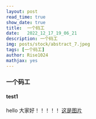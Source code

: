```yaml
---
layout: post
read_time: true
show_date: true
title:  一个码工
date:   2022_12_17_19_06_21
description: 一个码工
img: posts/stock/abstract_7.jpeg
tags: [一个码工]
author: Rise1024
mathjax: yes
---
```


###  一个码工


#### test1

hello 大家好！！！！！
[这是图片](/assets/img/posts/20220516/dandian3.png)